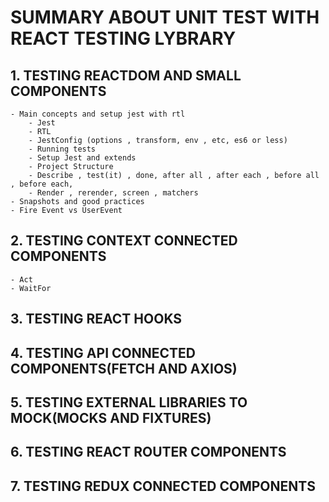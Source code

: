 # SUMMARY ABOUT UNIT TEST WITH REACT TESTING LYBRARY

## 1. TESTING REACTDOM AND SMALL COMPONENTS

    - Main concepts and setup jest with rtl
        - Jest
        - RTL
        - JestConfig (options , transform, env , etc, es6 or less)
        - Running tests
        - Setup Jest and extends
        - Project Structure
        - Describe , test(it) , done, after all , after each , before all , before each,
        - Render , rerender, screen , matchers
    - Snapshots and good practices
    - Fire Event vs UserEvent

## 2. TESTING CONTEXT CONNECTED COMPONENTS

    - Act
    - WaitFor

## 3. TESTING REACT HOOKS

## 4. TESTING API CONNECTED COMPONENTS(FETCH AND AXIOS)

## 5. TESTING EXTERNAL LIBRARIES TO MOCK(MOCKS AND FIXTURES)

## 6. TESTING REACT ROUTER COMPONENTS

## 7. TESTING REDUX CONNECTED COMPONENTS
